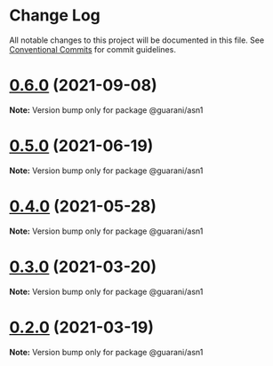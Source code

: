 # Change Log

All notable changes to this project will be documented in this file.
See [Conventional Commits](https://conventionalcommits.org) for commit guidelines.

# [0.6.0](https://github.com/guaranijs/guarani/compare/v0.5.0...v0.6.0) (2021-09-08)

**Note:** Version bump only for package @guarani/asn1





# [0.5.0](https://github.com/guaranijs/guarani/compare/v0.4.0...v0.5.0) (2021-06-19)

**Note:** Version bump only for package @guarani/asn1





# [0.4.0](https://github.com/guaranijs/guarani/compare/v0.3.0...v0.4.0) (2021-05-28)

**Note:** Version bump only for package @guarani/asn1





# [0.3.0](https://github.com/guaranijs/guarani/compare/v0.2.0...v0.3.0) (2021-03-20)

**Note:** Version bump only for package @guarani/asn1





# [0.2.0](https://github.com/guaranijs/guarani/compare/v0.1.0...v0.2.0) (2021-03-19)

**Note:** Version bump only for package @guarani/asn1
